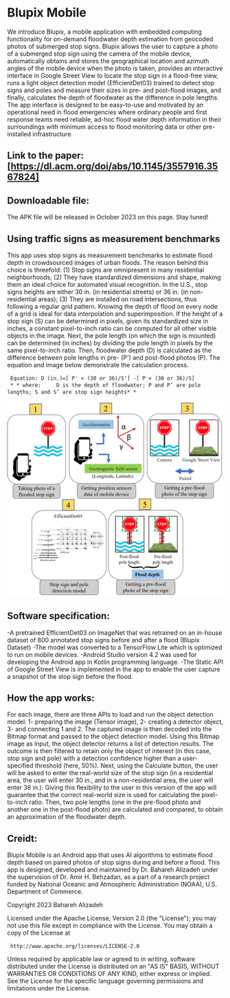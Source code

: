 # Blupix Mobile

We introduce Blupix, a mobile application with embedded computing functionality for on-demand floodwater depth estimation from geocoded photos of submerged stop signs. Blupix allows the user to capture a photo of a submerged stop sign using the camera of the mobile device, automatically obtains and stores the geographical location and azimuth angles of the mobile device when the photo is taken, provides an interactive interface in Google Street View to locate the stop sign in a flood-free view, runs a light object detection model (EfficientDet03) trained to detect stop signs and poles and measure their sizes in pre- and post-flood images, and finally, calculates the depth of floodwater as the difference in pole lengths. The app interface is designed to be easy-to-use and motivated by an operational need in flood emergencies where ordinary people and first response teams need reliable, ad-hoc flood water depth information in their surroundings with minimum access to flood monitoring data or other pre-installed infrastructure.

## Link to the paper: [https://dl.acm.org/doi/abs/10.1145/3557916.3567824]

## Downloadable file:

The APK file will be released in October 2023 on this page. Stay tuned!


## Using traffic signs as measurement benchmarks
This app uses stop signs as measurement benchmarks to estimate flood depth in crowdsourced images of urban floods. The reason behind this choice is threefold: (1) Stop signs are omnipresent in many residential neighborhoods; (2) They have standardized dimensions and shape, making them an ideal choice for automated visual recognition. In the U.S., stop signs heights are either 30 in. (in residential streets) or 36 in. (in non-residential areas); (3) They are installed on road intersections, thus following a regular grid pattern. Knowing the depth of flood on every node of a grid is ideal for data interpolation and superimposition. If the height of a stop sign (S) can be determined in pixels, given its standardized size in inches, a constant pixel-to-inch ratio can be computed for all other visible objects in the image. Next, the pole length (on which the sign is mounted) can be determined (in inches) by dividing the pole length in pixels by the same pixel-to-inch ratio. Then, floodwater depth (D) is calculated as the difference between pole lengths in pre- (P') and post-flood photos (P). The equation and image below demonstrate the calculation process.

     Equation: D (in.)=[ P' × (30 or 36)/S'] -[ P × (30 or 36)/S]
     * * where:     D is the depth of floodwater; P and P’ are pole lengths; S and S’ are stop sign heights* *


![img1](Blupix-mobile-fig1.png)

## Software specification:
-A pretrained EfficientDet03 on ImageNet that was retrained on an in-house dataset of 800 annotated stop signs before and after a flood (Blupix Dataset)
-The model was converted to a TensorFlow Lite which is optimized to run on mobile devices.
-Android Studio version 4.2 was used for developing the Android app in Kotlin programming language.
-The Static API of Google Street View is implemented in the app to enable the user capture a snapshot of the stop sign before the flood.

## How the app works:
For each image, there are three APIs to load and run the object detection model: 1- preparing the image (Tensor image), 2- creating a detector object, 3- and connecting 1 and 2. The captured image is then decoded into the Bitmap format and passed to the object detection model. Using this Bitmap image as input, the object detector returns a list of detection results. The outcome is then filtered to retain only the object of interest (in this case, stop sign and pole) with a detection confidence higher than a user-specified threshold (here, 50%). 
Next, using the Calculate button, the user will be asked to enter the real-world size of the stop sign (in a residential area, the user will enter 30 in., and in a non-residential area, the user will enter 36 in.). Giving this flexibility to the user in this version of the app will guarantee that the correct real-world size is used for calculating the pixel-to-inch ratio. Then, two pole lengths (one in the pre-flood photo and another one in the post-flood photo) are calculated and compared, to obtain an approximation of the floodwater depth.


## Creidt:
Blupix Mobile is an Android app that uses AI algorithms to estimate flood depth based on paired photos of stop signs during and before a flood. This app is designed, developed and maintained by Dr. Bahareh Alizadeh under the supervision of Dr. Amir H. Behzadan, as a part of a research project funded by National Oceanic and Atmospheric Administration (NOAA), U.S. Department of Commerce.



Copyright 2023 Bahareh Alizadeh

   Licensed under the Apache License, Version 2.0 (the "License");
   you may not use this file except in compliance with the License.
   You may obtain a copy of the License at

     http://www.apache.org/licenses/LICENSE-2.0

   Unless required by applicable law or agreed to in writing, software
   distributed under the License is distributed on an "AS IS" BASIS,
   WITHOUT WARRANTIES OR CONDITIONS OF ANY KIND, either express or implied.
   See the License for the specific language governing permissions and
   limitations under the License.


